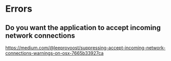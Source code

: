 # Errors

## Do you want the application to accept incoming network connections
https://medium.com/@leeprovoost/suppressing-accept-incoming-network-connections-warnings-on-osx-7665b33927ca
